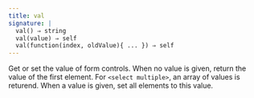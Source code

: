 ```yaml
---
title: val
signature: |
  val() ⇒ string
  val(value) ⇒ self
  val(function(index, oldValue){ ... }) ⇒ self
---
```


Get or set the value of form controls. When no value is given, return
the value of the first element. For `<select multiple>`, an array of values
is returend. When a value is given, set all elements to this value.
